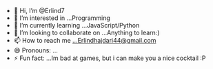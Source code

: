 - 👋 Hi, I’m @Erlind7
- 👀 I’m interested in ...Programming
- 🌱 I’m currently learning ...JavaScript/Python
- 💞️ I’m looking to collaborate on ...Anything to learn:)
- 📫 How to reach me ...Erlindhajdari44@gmail.com
- 😄 Pronouns: ...
- ⚡ Fun fact: ...Im bad at games, but i can make you a nice cocktail :P

<!---
Erlind7/Erlind7 is a ✨ special ✨ repository because its `README.md` (this file) appears on your GitHub profile.
You can click the Preview link to take a look at your changes.
--->
